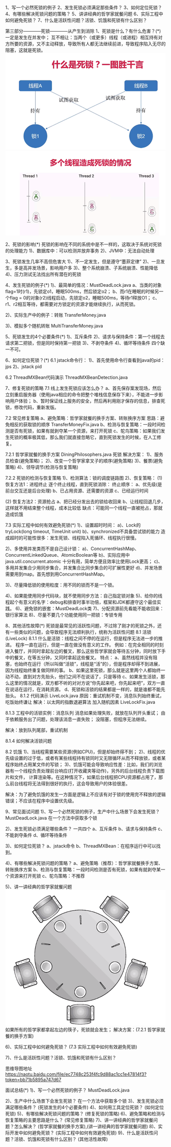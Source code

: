 1、写一个必然死锁的例子
2、发生死锁必须满足那些条件？
3、如何定位死锁？
4、有哪些解决死锁问题的策略？
5、讲讲经典的哲学家就餐问题
6、实际工程中如何避免死锁？
7、什么是活跃性问题？活锁、饥饿和死锁有什么区别？

第三部分————死锁————从产生到消除
1、死锁是什么？有什么危害？(*)
一定是发生在并发中；
互不相让：当两个（或更多）线程（或进程）相互持有对方所要的资源，又不主动释放，导致所有人都无法继续前进，导致程序陷入无尽的阻塞，这就是死锁。
![binaryTree](../img/死锁.png "binaryTree")
![binaryTree](../img/多线程造成死锁.png "binaryTree")

2、死锁的影响(*)
死锁的影响在不同的系统中是不一样的，这取决于系统对死锁的处理能力
1)、数据库中：可以检测并放弃事务
2)、JVM中：无法自动处理

3、死锁发生几率不高但危害大
1)、不一定发生，但是遵守“墨菲定律”
2)、一旦发生，多是高并发场景，影响用户多
3)、整个系统崩溃、子系统崩溃、性能降低
4)、压力测试无法找出所有潜在的死锁

4、发生死锁的例子(*)
1)、最简单的情况：MustDeadLock.java
a、当类的对象flag=1时(r1)，先锁定o1，睡眠500ms，然后锁定o2；
b、而r1在睡眠的时候另一个flag = 0的对象(r2)线程启动，先锁定o2，睡眠500ms，等待r1释放O1；
c、r1、r2相互等待，都需要对方锁定的资源才能继续执行，从而死锁。

2)、实际生产中的例子：转账
TransferMoney.java

3)、模拟多个随机转账
MultiTransferMoney.java

5、死锁发生的4个必要条件(*)
1)、互斥条件
2)、请求与保持条件：第一个线程去请求第二把锁，但是同时保持第一把锁
3)、不剥夺条件
4)、循环等待条件
四个缺一不可。

6、如何定位死锁？(*)
6.1 jstack命令行：
1)、首先使用命令行查看到java的pid：jps
2)、jstack pid

6.2 ThreadMXBean代码演示
ThreadMXBeanDetection.java

7、修复死锁的策略
7.1 线上发生死锁应该怎么办？
a、首先保存案发现场，然后立刻重启服务器（使用java相应的命令把整个堆栈信息保存下来），不能进一步影响用户体验；
b、暂时保证线上服务的安全，然后再利用刚才保存的信息，排查死锁，修改代码，重新发版。

7.2 常见修复策略
a、避免策略：哲学家就餐的换手方案、转账换序方案
思路：避免相反的获取锁的顺序
TransferMoneyFix.java
b、检测与恢复策略：一段时间检测是否有死锁，如果有就剥夺某一个资源，来打开死锁
c、鸵鸟策略：如果我们发生死锁的概率极其低，那么我们就直接忽略它，直到死锁发生的时候，在人工修复。

7.2.1 哲学家就餐的换手方案
DiningPhilosophers.java 死锁
解决方案：
1)、服务员检查(避免策略)；
2)、改变一个哲学家拿叉子的顺序(避免策略)
3)、餐票(避免策略)
4)、领导调节(检测与恢复策略)

7.2.2 死锁的检测与恢复策略
1)、检测算法：锁的调度链路图
2)、恢复策略：
(1) 恢复方法1：进程终止
逐个终止线程，直到死锁消除：
终止顺序：
a、优先级(是前台交互还是后台处理)
b、已占用资源、还需要的资源
c、已经运行时间

(2) 恢复方法2：资源抢占
a、把已经分发出去的锁给收回来
b、让线程回退几步，这样就不用结束整个线程，成本比较低
 缺点：可能同一个线程一直被抢占，那就造成饥饿
 
7.3 实际工程中如何有效避免死锁(*)
1)、设置超时时间：
 a)、Lock的tryLock(long timeout, TimeUnit unit)
 b)、synchronized不具备尝试锁的能力
 造成超时的可能性很多：发生死锁、线程陷入死循环、线程执行很慢。
 
2)、多使用并发类而不是自己设计锁：
 a)、ConcurrentHashMap、ConcurrentLinkedQueue、AtomicBoolean等
 b)、实际应用中 java.util.concurrent.atomic 十分有用，简单方便且效率比使用Lock更高；
 c)、多用并发集合少用同步集合，并发集合比同步集合的可扩展性更好
 d)、并发场景需要用到map。首先想到用ConcurrentHashMap。
 
3)、尽量降低锁的使用粒度：用不同的锁而不是一个锁。
 
4)、如果能使用同步代码块，就不使用同步方法：自己指定锁对象
5)、给你的线程起个有意义的名字：debug和排查时事半功倍，框架和JDK都遵守这个最佳实践。
6)、避免锁的嵌套：MustDeadLock类
7)、分配资源前先看能不能收回来：银行家算法
8)、尽量不要几个功能使用同一把锁：专锁专用
 
8、其他活性故障(*)
 死锁是最常见的活跃性问题，不过除了刚才的死锁之外，还有一些类似的问题，会导致程序无法顺利执行，统称为活跃性问题
8.1 活锁(LiveLock)
8.1.1 什么是活锁：线程之间不停的在运行，但是程序无法进一步的推进。
 程序一直在运行，但是一直在做没有意义的工作。
 例如：在完全相同的时刻进入餐厅，并同时拿起左边的餐叉，那么这些哲学家就会等待五分钟，同时放下手中的餐叉，在等五分钟，又同时拿起这些餐叉。
 特点：
 a、虽然线程并没有阻塞，也始终在运行（所以叫做“活锁”，线程是“活”的），但是程序却得不到进展，因为线程始终重复做同样的事。
 b、如果这里死锁，那么就是这里两个人都始终一动不动，直到对方先抬头，他们之间不在说话了，只是等待
 c、如果发生活锁，那么这里的情况就是，双方都不听的对对方说“你先起来吧，你先起来吧”，双方一直在说话在运行，在消耗资源。
 d、死锁和活锁的结果都是一样的，就是谁都不能先抬头。
8.1.2 代码演示
 LiveLock.java
原因：重试机制不变，消息队列始终重试，吃饭始终谦让
解决：以太网的指数退避算法
加入随机因素 LiveLockFix.java

8.1.3 工程中的活锁实例：消息队列
消息如果处理失败，就放在队列开头重试；
由于依赖服务出了问题，处理该消息一直失败；
没阻塞，但程序无法继续。
 
解决：放到队列尾部，重试机制

8.1.4 如何解决活锁问题

8.2 饥饿
1)、当线程需要某些资源(例如CPU)，但是却始终得不到；
2)、线程的优先级设置的过于低，或者有某些线程持有锁同时又无限循环从而不释放锁，或者某程序始终占用某文件的写锁；
3)、饥饿可能会导致响应性差：比如，我们的浏览器有一个线程负责处理前台响应(打开收藏夹等动作)，另外的后台线程负责下载图片和文件，
计算渲染等。在这种情况下，如果后台线程把CPU资源都占用了，那么前台线程将无法得到很好的执行，这会导致用户的体验很差。

解决：为了避免饥饿的发生一方面是逻辑上不应该有对于锁的使用完不释放的逻辑错误；不应该在程序中设置优先级。

9、常见面试问题
1)、写一个必然死锁的例子，生产中什么场景下会发生死锁？
MustDeadLock.java
在一个方法中获取多个锁

2)、发生死锁必须满足哪些条件？
一共四个
a、互斥条件
b、请求与保持条件
c、不能剥夺条件
d、循环等待条件

3)、如何定位死锁？
a、jstack命令
b、ThreadMXBean：在程序运行中可以找到。

4)、有哪些解决死锁问题的策略？
a、避免策略（推荐）：哲学家就餐换手方案、转账换序方案
b、检测与恢复策略：一段时间检测是否有死锁，如果有就剥夺某一个资源来打开死锁
c、鸵鸟策略：不推荐

5)、讲一讲经典的哲学家就餐问题
![binaryTree](../img/哲学家就餐问题.png "binaryTree")
如果所有的哲学家都拿起左边的筷子，死锁就会发生；
解决方案：(7.2.1 哲学家就餐的换手方案)

6)、实际工程中如何避免死锁？
 (7.3 实际工程中如何有效避免死锁)
 
7)、什么是活跃性问题？活锁、饥饿和死锁有什么区别？

思维导图地址
https://naotu.baidu.com/file/ec7748c253f4fc9d88ac1cc1e47814f3?token=bb71b5895a747d67

面试总结(*)
1)、写一个必然死锁的例子？
MustDeadLock.java

2)、生产中什么场景下会发生死锁？
在一个方法中获取多个锁
3)、发生死锁必须满足哪些条件？
(死锁发生的4个必要条件)
4)、如何用工具定位死锁？
(如何定位死锁)
5)、有哪些解决死锁问题的策略？
(修复死锁的策略)
6)、避免策略和检测与恢复策略的主要思路是什么？
(常见修复策略)
7)、讲一讲经典的哲学家就餐问题？怎么解决？
(哲学家就餐的换手方案),(讲一讲经典的哲学家就餐问题)
8)、实际开发中如何避免死锁？
(实际工程中如何有效避免死锁)
9)、什么是活跃性问题？活锁、饥饿和死锁有什么区别？
(其他活性故障)